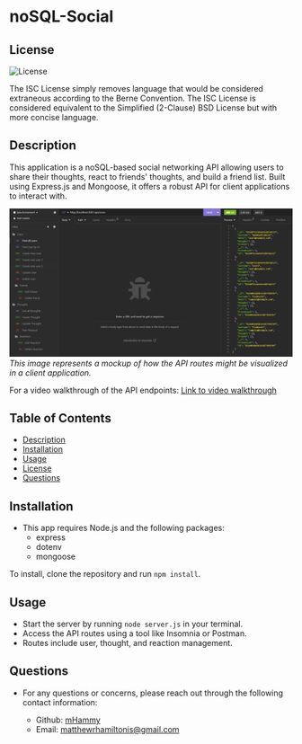 # noSQL-Social

## License
![License](https://img.shields.io/badge/license-ISC%20License-brightgreen)

The ISC License simply removes language that would be considered extraneous according to the Berne Convention. The ISC License is considered equivalent to the Simplified (2-Clause) BSD License but with more concise language.

## Description
This application is a noSQL-based social networking API allowing users to share their thoughts, react to friends' thoughts, and build a friend list. Built using Express.js and Mongoose, it offers a robust API for client applications to interact with.

![Image of the application in action](./assets/images/API.png) 
*This image represents a mockup of how the API routes might be visualized in a client application.*

For a video walkthrough of the API endpoints: [Link to video walkthrough](https://youtu.be/v8509l1M1Ys)

## Table of Contents
- [Description](#description)
- [Installation](#installation)
- [Usage](#usage)
- [License](#license)
- [Questions](#questions)

## Installation
- This app requires Node.js and the following packages:
  - express
  - dotenv
  - mongoose

To install, clone the repository and run `npm install`.

## Usage
- Start the server by running `node server.js` in your terminal.
- Access the API routes using a tool like Insomnia or Postman.
- Routes include user, thought, and reaction management.

## Questions
- For any questions or concerns, please reach out through the following contact information:

  - Github: [mHammy](https://github.com/mHammy)
  - Email: matthewrhamiltonis@gmail.com
